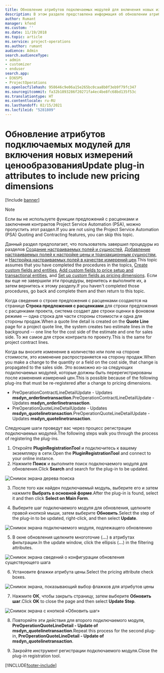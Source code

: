 ```yaml
---
title: Обновление атрибутов подключаемых модулей для включения новых измерений ценообразования
description: В этом разделе представлена информация об обновлении атрибутов подключаемого модуля для измерений цены.
author: Rumant
manager: kfend
ms.custom: ''
ms.date: 11/19/2018
ms.topic: article
ms.service: project-operations
ms.author: rumant
audience: Admin
search.audienceType:
- admin
- customizer
- enduser
search.app:
- D365PS
- ProjectOperations
ms.openlocfilehash: 958646c9e06a15e265bc0caa8b0f3eb9f79fc347
ms.sourcegitcommit: fa32b1893286f20271fa4ec4be8fc68bd135f53c
ms.translationtype: HT
ms.contentlocale: ru-RU
ms.lasthandoff: 02/15/2021
ms.locfileid: "5281809"
---
```

# <a name="update-plug-in-attributes-to-include-new-pricing-dimensions"></a><span data-ttu-id="d3d95-103">Обновление атрибутов подключаемых модулей для включения новых измерений ценообразования</span><span class="sxs-lookup"><span data-stu-id="d3d95-103">Update plug-in attributes to include new pricing dimensions</span></span>

[!include [banner](../includes/psa-now-project-operations.md)]

> [!NOTE]
> <span data-ttu-id="d3d95-104">Если вы не используете функции предложений с расценками и заключения контрактов Project Service Automation (PSA), можно пропустить этот раздел.</span><span class="sxs-lookup"><span data-stu-id="d3d95-104">If you are not using the Project Service Automation (PSA) Quoting and Contracting features, you can skip this topic.</span></span>

<span data-ttu-id="d3d95-105">Данный раздел предполагает, что пользователь завершил процедуры из разделов [Создание настраиваемых полей и сущностей](create-custom-fields-entities.md), [Добавление настраиваемых полей к настройке цены и транзакционным сущностям](field-references.md), и [Настройка настраиваемых полей в качестве измерений цен](set-up-pricing-dimensions.md).</span><span class="sxs-lookup"><span data-stu-id="d3d95-105">This topic assumes that you have completed the procedures in the topics, [Create custom fields and entities](create-custom-fields-entities.md), [Add custom fields to price setup and transactional entities](field-references.md), and [Set up custom fields as pricing dimensions](set-up-pricing-dimensions.md).</span></span> <span data-ttu-id="d3d95-106">Если вы еще не завершили эти процедуры, вернитесь и выполните их, а затем вернитесь к этому разделу.</span><span class="sxs-lookup"><span data-stu-id="d3d95-106">If you haven't completed those procedures, go back and complete them and then return to this topic.</span></span>

<span data-ttu-id="d3d95-107">Когда сведения о строке предложения с расценками создаются на странице **Строка предложения с расценками** для строки предложения с расценками проекта, система создает две строки оценки в фоновом режиме — одна строка для части стороны стоимости и одна для стороны продаж.</span><span class="sxs-lookup"><span data-stu-id="d3d95-107">When a quote line detail is created on the **Quote Line** page for a project quote line, the system creates two estimate lines in the background -- one line for the cost side of the estimate and one for sales side.</span></span> <span data-ttu-id="d3d95-108">То же самое для строк контракта по проекту.</span><span class="sxs-lookup"><span data-stu-id="d3d95-108">This is the same  for project contract lines.</span></span>

<span data-ttu-id="d3d95-109">Когда вы вносите изменение в количество или поле на стороне стоимости, это изменение распространяется на сторону продаж.</span><span class="sxs-lookup"><span data-stu-id="d3d95-109">When you make a change to the quantity or a field on the cost side, that change is propagated to the sales side.</span></span> <span data-ttu-id="d3d95-110">Это возможно из-за следующих подключаемых модулей, которые должны быть перерегистрированы после изменения измерений цен.</span><span class="sxs-lookup"><span data-stu-id="d3d95-110">This is possible because of the following plug-ins that must be re-registered after a change to pricing dimensions.</span></span>

- <span data-ttu-id="d3d95-111">PreOperationContractLineDetailUpdate - Updates **msdyn_orderlinetransaction**.</span><span class="sxs-lookup"><span data-stu-id="d3d95-111">PreOperationContractLineDetailUpdate - Updates **msdyn_orderlinetransaction**.</span></span>
- <span data-ttu-id="d3d95-112">PreOperationQuoteLineDetailUpdate - Updates **msdyn_quotelinetransaction**.</span><span class="sxs-lookup"><span data-stu-id="d3d95-112">PreOperationQuoteLineDetailUpdate - Updates **msdyn_quotelinetransaction**.</span></span>

<span data-ttu-id="d3d95-113">Следующие шаги проведут вас через процесс регистрации подключаемых модулей.</span><span class="sxs-lookup"><span data-stu-id="d3d95-113">The following steps walk you through the process of registering the plug-ins.</span></span>

1. <span data-ttu-id="d3d95-114">Откройте **PluginRegistrationTool** и подключитесь к вашему экземпляру в сети.</span><span class="sxs-lookup"><span data-stu-id="d3d95-114">Open the **PluginRegistrationTool** and connect to your online instance.</span></span>
2. <span data-ttu-id="d3d95-115">Нажмите **Поиск** и выполните поиск подключаемого модуля для обновления.</span><span class="sxs-lookup"><span data-stu-id="d3d95-115">Click **Search** and search for the plug-in to be updated.</span></span>

 ![Снимок экрана дерева поиска](media/PRT-1.png)

3. <span data-ttu-id="d3d95-117">После того как найден подключаемый модуль, выберите его и затем нажмите **Выбрать в основной форме**.</span><span class="sxs-lookup"><span data-stu-id="d3d95-117">After the plug-in is found, select it and then click **Select on Main Form**.</span></span>

4. <span data-ttu-id="d3d95-118">Выберите шаг подключаемого модуля для обновления, щелкните правой кнопкой мыши, затем выберите **Обновить**.</span><span class="sxs-lookup"><span data-stu-id="d3d95-118">Select the step of the plug-in to be updated, right-click, and then select **Update**.</span></span>

 ![Снимок экрана подключаемого модуля, подлежащего обновлению](media/PRT-2.png)
 
5. <span data-ttu-id="d3d95-120">В окне обновления щелкните многоточие (**...**) в атрибутах фильтрации.</span><span class="sxs-lookup"><span data-stu-id="d3d95-120">In the update window, click the ellipsis (**...**) in the filtering attributes.</span></span>

 ![Снимок экрана сведений о конфигурации обновления существующего шага](media/PRT-3.png)
 
6. <span data-ttu-id="d3d95-122">Установите флажки атрибута цены.</span><span class="sxs-lookup"><span data-stu-id="d3d95-122">Select the pricing attribute check boxes.</span></span>

 ![Снимок экрана, показывающий выбор флажков для атрибутов цены](media/PRT-4.png)

7. <span data-ttu-id="d3d95-124">Нажмите **ОК**, чтобы закрыть страницу, затем выберите **Обновить шаг**.</span><span class="sxs-lookup"><span data-stu-id="d3d95-124">Click **OK** to close the page and then select **Update Step**.</span></span>

 ![Снимок экрана с кнопкой «Обновить шаг»](media/PRT-5.png)
 
8. <span data-ttu-id="d3d95-126">Повторяйте эти действия для второго подключаемого модуля, **PreOperationQuoteLineDetail - Update of msdyn_quotelinetransaction**.</span><span class="sxs-lookup"><span data-stu-id="d3d95-126">Repeat this process for the second plug-in, **PreOperationQuoteLineDetail - Update of msdyn_quotelinetransaction**.</span></span>

9. <span data-ttu-id="d3d95-127">Закройте инструмент регистрации подключаемого модуля.</span><span class="sxs-lookup"><span data-stu-id="d3d95-127">Close the plug-in registration tool.</span></span>



[!INCLUDE[footer-include](../includes/footer-banner.md)]